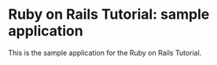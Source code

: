 # Ruby on Rails Tutorial: sample application

This is the sample application for
the Ruby on Rails Tutorial.